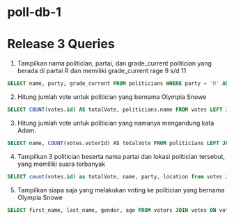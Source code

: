# poll-db-1

# Release 3 Queries

1. Tampilkan nama politician, partai, dan grade_current politician yang berada di partai R dan memiliki grade_current rage 9 s/d 11

```sql
SELECT name, party, grade_current FROM politicians WHERE party = 'R' AND grade_current BETWEEN 9 AND 11;
```

2. Hitung jumlah vote untuk politician yang bernama Olympia Snowe
```sql
SELECT COUNT(votes.id) AS totalVote, politicians.name FROM votes LEFT JOIN politicians WHERE votes.politicianId = politicians.id AND politicians.name = 'Olympia Snowe';

```

3. Hitung jumlah vote untuk politician yang namanya mengandung kata Adam.
```sql
SELECT name, COUNT(votes.voterId) AS totalVote FROM politicians LEFT JOIN votes WHERE politicians.id = votes.politicianId AND politicians.name LIKE '%Adam%' GROUP BY politicians.name;
```

4. Tampilkan 3 politician beserta nama partai dan lokasi politician tersebut, yang memiliki suara terbanyak
```sql
SELECT count(votes.id) as totalVote, name, party, location from votes JOIN politicians ON votes.politicianId = politicians.id GROUP BY politicianId ORDER BY totalVote DESC LIMIT 3;
```

5. Tampilkan siapa saja yang melakukan voting ke politician yang bernama Olympia Snowe
```sql
SELECT first_name, last_name, gender, age FROM voters JOIN votes ON voters.id = votes.voterId WHERE politicianId = (SELECT id from politicians WHERE name = 'Olympia Snowe');
```